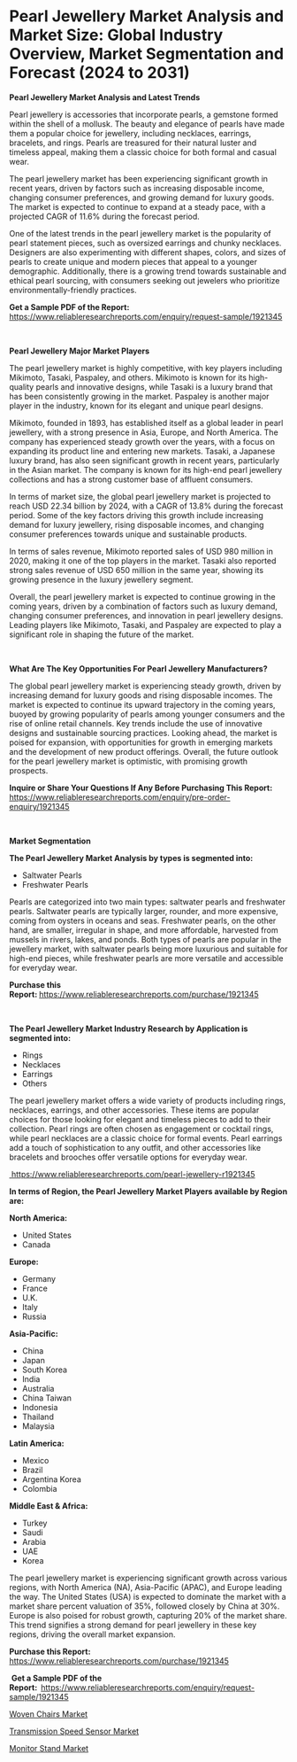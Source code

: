 <p><h1>Pearl Jewellery Market Analysis and Market Size: Global Industry Overview, Market Segmentation and Forecast (2024 to 2031)</h1></p><p><strong>Pearl Jewellery Market Analysis and Latest Trends</strong></p>
<p><p>Pearl jewellery is accessories that incorporate pearls, a gemstone formed within the shell of a mollusk. The beauty and elegance of pearls have made them a popular choice for jewellery, including necklaces, earrings, bracelets, and rings. Pearls are treasured for their natural luster and timeless appeal, making them a classic choice for both formal and casual wear.</p><p>The pearl jewellery market has been experiencing significant growth in recent years, driven by factors such as increasing disposable income, changing consumer preferences, and growing demand for luxury goods. The market is expected to continue to expand at a steady pace, with a projected CAGR of 11.6% during the forecast period.</p><p>One of the latest trends in the pearl jewellery market is the popularity of pearl statement pieces, such as oversized earrings and chunky necklaces. Designers are also experimenting with different shapes, colors, and sizes of pearls to create unique and modern pieces that appeal to a younger demographic. Additionally, there is a growing trend towards sustainable and ethical pearl sourcing, with consumers seeking out jewelers who prioritize environmentally-friendly practices.</p></p>
<p><strong>Get a Sample PDF of the Report:&nbsp;</strong> <a href="https://www.reliableresearchreports.com/enquiry/request-sample/1921345">https://www.reliableresearchreports.com/enquiry/request-sample/1921345</a></p>
<p>&nbsp;</p>
<p><strong>Pearl Jewellery Major Market Players</strong></p>
<p><p>The pearl jewellery market is highly competitive, with key players including Mikimoto, Tasaki, Paspaley, and others. Mikimoto is known for its high-quality pearls and innovative designs, while Tasaki is a luxury brand that has been consistently growing in the market. Paspaley is another major player in the industry, known for its elegant and unique pearl designs.</p><p>Mikimoto, founded in 1893, has established itself as a global leader in pearl jewellery, with a strong presence in Asia, Europe, and North America. The company has experienced steady growth over the years, with a focus on expanding its product line and entering new markets. Tasaki, a Japanese luxury brand, has also seen significant growth in recent years, particularly in the Asian market. The company is known for its high-end pearl jewellery collections and has a strong customer base of affluent consumers.</p><p>In terms of market size, the global pearl jewellery market is projected to reach USD 22.34 billion by 2024, with a CAGR of 13.8% during the forecast period. Some of the key factors driving this growth include increasing demand for luxury jewellery, rising disposable incomes, and changing consumer preferences towards unique and sustainable products.</p><p>In terms of sales revenue, Mikimoto reported sales of USD 980 million in 2020, making it one of the top players in the market. Tasaki also reported strong sales revenue of USD 650 million in the same year, showing its growing presence in the luxury jewellery segment.</p><p>Overall, the pearl jewellery market is expected to continue growing in the coming years, driven by a combination of factors such as luxury demand, changing consumer preferences, and innovation in pearl jewellery designs. Leading players like Mikimoto, Tasaki, and Paspaley are expected to play a significant role in shaping the future of the market.</p></p>
<p>&nbsp;</p>
<p><strong>What Are The Key Opportunities For Pearl Jewellery Manufacturers?</strong></p>
<p><p>The global pearl jewellery market is experiencing steady growth, driven by increasing demand for luxury goods and rising disposable incomes. The market is expected to continue its upward trajectory in the coming years, buoyed by growing popularity of pearls among younger consumers and the rise of online retail channels. Key trends include the use of innovative designs and sustainable sourcing practices. Looking ahead, the market is poised for expansion, with opportunities for growth in emerging markets and the development of new product offerings. Overall, the future outlook for the pearl jewellery market is optimistic, with promising growth prospects.</p></p>
<p><strong>Inquire or Share Your Questions If Any Before Purchasing This Report:</strong> <a href="https://www.reliableresearchreports.com/enquiry/pre-order-enquiry/1921345">https://www.reliableresearchreports.com/enquiry/pre-order-enquiry/1921345</a></p>
<p>&nbsp;</p>
<p><strong>Market Segmentation</strong></p>
<p><strong>The Pearl Jewellery Market Analysis by types is segmented into:</strong></p>
<p><ul><li>Saltwater Pearls</li><li>Freshwater Pearls</li></ul></p>
<p><p>Pearls are categorized into two main types: saltwater pearls and freshwater pearls. Saltwater pearls are typically larger, rounder, and more expensive, coming from oysters in oceans and seas. Freshwater pearls, on the other hand, are smaller, irregular in shape, and more affordable, harvested from mussels in rivers, lakes, and ponds. Both types of pearls are popular in the jewellery market, with saltwater pearls being more luxurious and suitable for high-end pieces, while freshwater pearls are more versatile and accessible for everyday wear.</p></p>
<p><strong>Purchase this Report:&nbsp;</strong><a href="https://www.reliableresearchreports.com/purchase/1921345">https://www.reliableresearchreports.com/purchase/1921345</a></p>
<p>&nbsp;</p>
<p><strong>The Pearl Jewellery Market Industry Research by Application is segmented into:</strong></p>
<p><ul><li>Rings</li><li>Necklaces</li><li>Earrings</li><li>Others</li></ul></p>
<p><p>The pearl jewellery market offers a wide variety of products including rings, necklaces, earrings, and other accessories. These items are popular choices for those looking for elegant and timeless pieces to add to their collection. Pearl rings are often chosen as engagement or cocktail rings, while pearl necklaces are a classic choice for formal events. Pearl earrings add a touch of sophistication to any outfit, and other accessories like bracelets and brooches offer versatile options for everyday wear.</p></p>
<p><a href="https://www.reliableresearchreports.com/pearl-jewellery-r1921345">&nbsp;https://www.reliableresearchreports.com/pearl-jewellery-r1921345</a></p>
<p><strong>In terms of Region, the Pearl Jewellery Market Players available by Region are:</strong></p>
<p>
    <p> <strong> North America: </strong>
        <ul>
            <li>United States</li>
            <li>Canada</li>
        </ul>
        </p> 
    <p> <strong> Europe: </strong>
        <ul>
            <li>Germany</li>
            <li>France</li>
            <li>U.K.</li>
            <li>Italy</li>
            <li>Russia</li>
        </ul>
        </p> 
    <p> <strong> Asia-Pacific: </strong>
        <ul>
            <li>China</li>
            <li>Japan</li>
            <li>South Korea</li>
            <li>India</li>
            <li>Australia</li>
            <li>China Taiwan</li>
            <li>Indonesia</li>
            <li>Thailand</li>
            <li>Malaysia</li>
        </ul>
        </p> 
    <p> <strong> Latin America: </strong>
        <ul>
            <li>Mexico</li>
            <li>Brazil</li>
            <li>Argentina Korea</li>
            <li>Colombia</li>
        </ul>
        </p> 
    <p> <strong> Middle East & Africa: </strong>
        <ul>
            <li>Turkey</li>
            <li>Saudi</li>
            <li>Arabia</li>
            <li>UAE</li>
            <li>Korea</li>
        </ul>
    </p>
    </p>
<p><p>The pearl jewellery market is experiencing significant growth across various regions, with North America (NA), Asia-Pacific (APAC), and Europe leading the way. The United States (USA) is expected to dominate the market with a market share percent valuation of 35%, followed closely by China at 30%. Europe is also poised for robust growth, capturing 20% of the market share. This trend signifies a strong demand for pearl jewellery in these key regions, driving the overall market expansion.</p></p>
<p><strong>Purchase this Report: </strong><a href="https://www.reliableresearchreports.com/purchase/1921345">https://www.reliableresearchreports.com/purchase/1921345</a></p>
<p>&nbsp;<strong>Get a Sample PDF of the Report:&nbsp;&nbsp;</strong><a href="https://www.reliableresearchreports.com/enquiry/request-sample/1921345">https://www.reliableresearchreports.com/enquiry/request-sample/1921345</a></p>
<p><strong></strong></p>
<p><p><a href="https://www.linkedin.com/pulse/analyzing-woven-chairs-market-global-industry-perspective-forecast-d8owe">Woven Chairs Market</a></p><p><a href="https://www.linkedin.com/pulse/transmission-speed-sensornbspmarket-focuses-market-share-size-reu3e">Transmission Speed Sensor Market</a></p><p><a href="https://www.linkedin.com/pulse/monitor-stand-market-size-cagr-trends-2024-2030-ek-phrasis-kyeve">Monitor Stand Market</a></p></p>